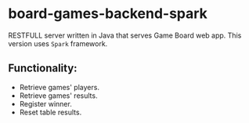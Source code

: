 # board-games-backend-spark

RESTFULL server written in Java that serves Game Board web app.
This version uses `Spark` framework.

## Functionality:

- Retrieve games' players.
- Retrieve games' results.
- Register winner.
- Reset table results.